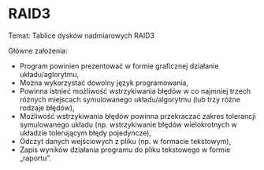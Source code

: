 # RAID3
Temat: Tablice dysków nadmiarowych RAID3

Główne założenia:
<ul>
	<li>Program powinien prezentować w formie graficznej działanie układu/aglorytmu,</li>
	<li>Można wykorzystać dowolny język programowania,</li>
	<li>Powinna istnieć możliwość wstrzykiwania błędów w co najmniej trzech różnych miejscach symulowanego układu/algorytmu (lub trzy różne rodzaje błędów),</li>
	<li>Możliwość wstrzykiwania błędów powinna przekraczać zakres tolerancji symulowanego układu (np. wstrzykiwanie błędów wielokrotnych w układzie tolerującym błędy pojedyncze),</li>
	<li>Odczyt danych wejściowych z pliku (np. w formacie tekstowym),</li>
	<li>Zapis wyników działania programu do pliku tekstowego w formie „raportu”.</li>
</ul>


	


